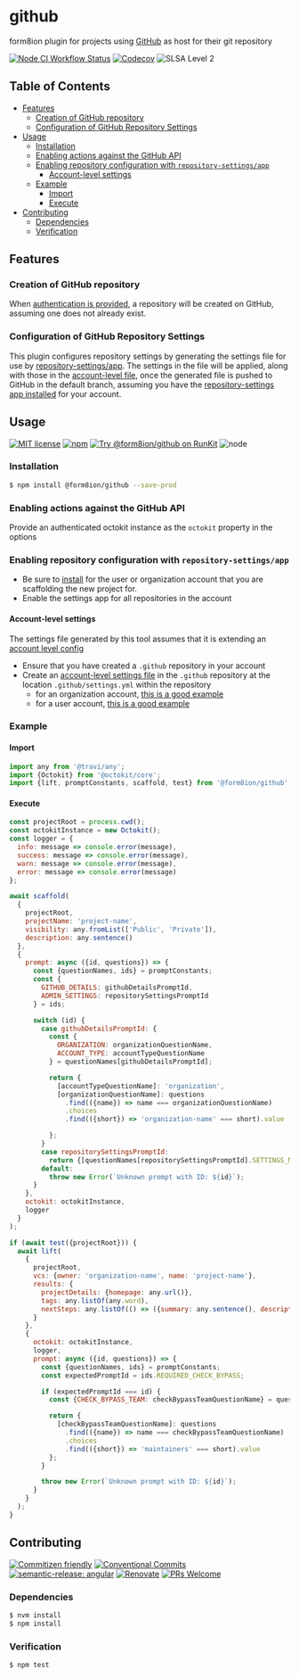 # github

form8ion plugin for projects using [GitHub](https://github.com) as host for
their git repository

<!--status-badges start -->

[![Node CI Workflow Status][github-actions-ci-badge]][github-actions-ci-link]
[![Codecov][coverage-badge]][coverage-link]
![SLSA Level 2][slsa-badge]

<!--status-badges end -->

## Table of Contents

* [Features](#features)
  * [Creation of GitHub repository](#creation-of-github-repository)
  * [Configuration of GitHub Repository Settings](#configuration-of-github-repository-settings)
* [Usage](#usage)
  * [Installation](#installation)
  * [Enabling actions against the GitHub API](#enabling-actions-against-the-github-api)
  * [Enabling repository configuration with `repository-settings/app`](#enabling-repository-configuration-with-repository-settingsapp)
    * [Account-level settings](#account-level-settings)
  * [Example](#example)
    * [Import](#import)
    * [Execute](#execute)
* [Contributing](#contributing)
  * [Dependencies](#dependencies)
  * [Verification](#verification)

## Features

### Creation of GitHub repository

When [authentication is provided](#enabling-actions-against-the-github-api),
a repository will be created on GitHub, assuming one does not already exist.

### Configuration of GitHub Repository Settings

This plugin configures repository settings by generating the settings file for
use by [repository-settings/app](https://github.com/respository-settings/app).
The settings in the file will be applied, along with those in the [account-level file](#account-level-settings),
once the generated file is pushed to GitHub in the default branch, assuming you
have the [repository-settings app installed](#enabling-repository-configuration-with-repository-settingsapp)
for your account.

## Usage

<!--consumer-badges start -->

[![MIT license][license-badge]][license-link]
[![npm][npm-badge]][npm-link]
[![Try @form8ion/github on RunKit][runkit-badge]][runkit-link]
![node][node-badge]

<!--consumer-badges end -->

### Installation

```sh
$ npm install @form8ion/github --save-prod
```

### Enabling actions against the GitHub API

Provide an authenticated octokit instance as the `octokit` property in the
options

### Enabling repository configuration with `repository-settings/app`

* Be sure to [install](https://github.com/apps/settings) for the user or
  organization account that you are scaffolding the new project for.
* Enable the settings app for all repositories in the account

#### Account-level settings

The settings file generated by this tool assumes that it is extending an
[account level config](https://github.com/probot/probot-config#recipes)

* Ensure that you have created a `.github` repository in your account
* Create an [account-level settings file](https://github.com/probot/settings#inheritance)
  in the `.github` repository at the location `.github/settings.yml` within the
  repository
  * for an organization account, [this is a good example](https://github.com/form8ion/.github/blob/master/.github/settings.yml)
  * for a user account, [this is a good example](https://github.com/travi/.github/blob/master/.github/settings.yml)

### Example

#### Import

```javascript
import any from '@travi/any';
import {Octokit} from '@octokit/core';
import {lift, promptConstants, scaffold, test} from '@form8ion/github';
```

#### Execute

```javascript
const projectRoot = process.cwd();
const octokitInstance = new Octokit();
const logger = {
  info: message => console.error(message),
  success: message => console.error(message),
  warn: message => console.error(message),
  error: message => console.error(message)
};

await scaffold(
  {
    projectRoot,
    projectName: 'project-name',
    visibility: any.fromList(['Public', 'Private']),
    description: any.sentence()
  },
  {
    prompt: async ({id, questions}) => {
      const {questionNames, ids} = promptConstants;
      const {
        GITHUB_DETAILS: githubDetailsPromptId,
        ADMIN_SETTINGS: repositorySettingsPromptId
      } = ids;

      switch (id) {
        case githubDetailsPromptId: {
          const {
            ORGANIZATION: organizationQuestionName,
            ACCOUNT_TYPE: accountTypeQuestionName
          } = questionNames[githubDetailsPromptId];

          return {
            [accountTypeQuestionName]: 'organization',
            [organizationQuestionName]: questions
              .find(({name}) => name === organizationQuestionName)
              .choices
              .find(({short}) => 'organization-name' === short).value

          };
        }
        case repositorySettingsPromptId:
          return {[questionNames[repositorySettingsPromptId].SETTINGS_MANAGED_AS_CODE]: any.boolean()};
        default:
          throw new Error(`Unknown prompt with ID: ${id}`);
      }
    },
    octokit: octokitInstance,
    logger
  }
);

if (await test({projectRoot})) {
  await lift(
    {
      projectRoot,
      vcs: {owner: 'organization-name', name: 'project-name'},
      results: {
        projectDetails: {homepage: any.url()},
        tags: any.listOf(any.word),
        nextSteps: any.listOf(() => ({summary: any.sentence(), description: any.sentence()}))
      }
    },
    {
      octokit: octokitInstance,
      logger,
      prompt: async ({id, questions}) => {
        const {questionNames, ids} = promptConstants;
        const expectedPromptId = ids.REQUIRED_CHECK_BYPASS;

        if (expectedPromptId === id) {
          const {CHECK_BYPASS_TEAM: checkBypassTeamQuestionName} = questionNames[expectedPromptId];

          return {
            [checkBypassTeamQuestionName]: questions
              .find(({name}) => name === checkBypassTeamQuestionName)
              .choices
              .find(({short}) => 'maintainers' === short).value
          };
        }

        throw new Error(`Unknown prompt with ID: ${id}`);
      }
    }
  );
}
```

## Contributing

<!--contribution-badges start -->

[![Commitizen friendly][commitizen-badge]][commitizen-link]
[![Conventional Commits][commit-convention-badge]][commit-convention-link]
[![semantic-release: angular][semantic-release-badge]][semantic-release-link]
[![Renovate][renovate-badge]][renovate-link]
[![PRs Welcome][PRs-badge]][PRs-link]

<!--contribution-badges end -->

### Dependencies

```sh
$ nvm install
$ npm install
```

### Verification

```sh
$ npm test
```

[commitizen-link]: http://commitizen.github.io/cz-cli/

[commitizen-badge]: https://img.shields.io/badge/commitizen-friendly-brightgreen.svg

[commit-convention-link]: https://conventionalcommits.org

[commit-convention-badge]: https://img.shields.io/badge/Conventional%20Commits-1.0.0-yellow.svg

[semantic-release-link]: https://github.com/semantic-release/semantic-release

[semantic-release-badge]: https://img.shields.io/badge/semantic--release-angular-e10079?logo=semantic-release

[renovate-link]: https://renovatebot.com

[renovate-badge]: https://img.shields.io/badge/renovate-enabled-brightgreen.svg?logo=renovatebot

[PRs-link]: https://makeapullrequest.com

[PRs-badge]: https://img.shields.io/badge/PRs-welcome-brightgreen.svg

[github-actions-ci-link]: https://github.com/form8ion/github/actions?query=workflow%3A%22Node.js+CI%22+branch%3Amaster

[github-actions-ci-badge]: https://img.shields.io/github/actions/workflow/status/form8ion/github/node-ci.yml.svg?branch=master&logo=github

[coverage-link]: https://codecov.io/github/form8ion/github

[coverage-badge]: https://img.shields.io/codecov/c/github/form8ion/github?logo=codecov

[slsa-badge]: https://slsa.dev/images/gh-badge-level2.svg

[license-link]: LICENSE

[license-badge]: https://img.shields.io/github/license/form8ion/github.svg?logo=opensourceinitiative

[npm-link]: https://www.npmjs.com/package/@form8ion/github

[npm-badge]: https://img.shields.io/npm/v/@form8ion/github?logo=npm

[runkit-link]: https://npm.runkit.com/@form8ion/github

[runkit-badge]: https://badge.runkitcdn.com/@form8ion/github.svg

[node-badge]: https://img.shields.io/node/v/@form8ion/github?logo=node.js
